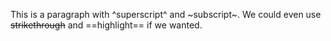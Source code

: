 ﻿

This is a paragraph with ^superscript^ and ~subscript~\. We could even use ~~strikethrough~~ and ==highlight== if we wanted\. 

